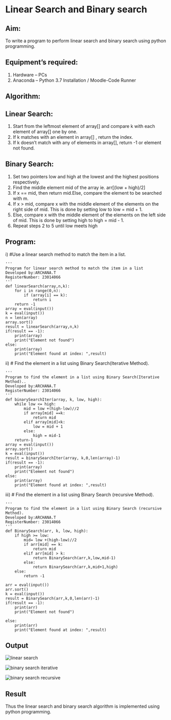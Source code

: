 # Linear Search and Binary search
## Aim:
To write a program to perform linear search and binary search using python programming.
## Equipment’s required:
1.	Hardware – PCs
2.	Anaconda – Python 3.7 Installation / Moodle-Code Runner
## Algorithm:
## Linear Search:
1.	Start from the leftmost element of array[] and compare k with each element of array[] one by one.
2.	If k matches with an element in array[] , return the index.
3.	If k doesn’t match with any of elements in array[], return -1 or element not found.
## Binary Search:
1.	Set two pointers low and high at the lowest and the highest positions respectively.
2.	Find the middle element mid of the array ie. arr[(low + high)/2]
3.	If x == mid, then return mid.Else, compare the element to be searched with m.
4.	If x > mid, compare x with the middle element of the elements on the right side of mid. This is done by setting low to low = mid + 1.
5.	Else, compare x with the middle element of the elements on the left side of mid. This is done by setting high to high = mid - 1.
6.	Repeat steps 2 to 5 until low meets high
## Program:
i)	#Use a linear search method to match the item in a list.
```
''' 
Program for linear search method to match the item in a list
Developed by:ARCHANA.T
RegisterNumber: 23014066
'''
def linearSearch(array,n,k):
    for i in range(0,n):
        if (array[i] == k):
            return i
    return -1       
array = eval(input())
k = eval(input())
n = len(array)
array.sort()
result = linearSearch(array,n,k)
if(result == -1):
    print(array)
    print("Element not found")
else:
    print(array)
    print("Element found at index: ",result)
```

ii)	# Find the element in a list using Binary Search(Iterative Method).
```
''' 
Program to find the element in a list using Binary Search(Iterative Method)..
Developed by:ARCHANA.T
RegisterNumber: 23014066
'''
def binarySearchIter(array, k, low, high):
    while low <= high:
        mid = low +(high-low)//2
        if array[mid] ==k:
            return mid
        elif array[mid]<k:
            low = mid + 1
        else:
            high = mid-1
    return-1        
array = eval(input())
array.sort()
k = eval(input())
result = binarySearchIter(array, k,0,len(array)-1)
if(result == -1):
    print(array)
    print("Element not found")
else:
    print(array)
    print("Element found at index: ",result)
```

iii)	# Find the element in a list using Binary Search (recursive Method).
```
''' 
Program to find the element in a list using Binary Search (recursive Method).
Developed by:ARCHANA.T
RegisterNumber: 23014066
'''
def BinarySearch(arr, k, low, high):
    if high >= low:
        mid= low +(high-low)//2
        if arr[mid] == k:
            return mid
        elif arr[mid] > k:
            return BinarySearch(arr,k,low,mid-1)
        else:
            return BinarySearch(arr,k,mid+1,high)
    else:
        return -1
    
arr = eval(input())
arr.sort()
k = eval(input())
result = BinarySearch(arr,k,0,len(arr)-1)
if(result == -1):
    print(arr)
    print("Element not found")
    
else:
    print(arr)
    print("Element found at index: ",result)
```

## Output

![linear search](https://github.com/ARCHANAT1305/Search-Algorithm/assets/145975189/96ec0ed4-de7c-426e-9e03-f3efb2ab15f5)


![binary search iterative](https://github.com/ARCHANAT1305/Search-Algorithm/assets/145975189/0bbfaa54-d76f-4769-8ec7-e508ff9db20b)


![binary search recursive](https://github.com/ARCHANAT1305/Search-Algorithm/assets/145975189/8eac0e35-0a07-40fc-9593-250c79f94f1e)




## Result
Thus the linear search and binary search algorithm is implemented using python programming.
